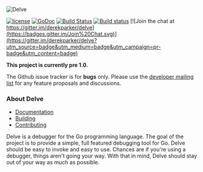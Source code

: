 ![Delve](https://raw.githubusercontent.com/derekparker/delve/master/assets/delve_horizontal.png)

[![license](http://img.shields.io/badge/license-MIT-blue.svg)](https://raw.githubusercontent.com/derekparker/delve/master/LICENSE)
[![GoDoc](https://godoc.org/github.com/derekparker/delve?status.svg)](https://godoc.org/github.com/derekparker/delve)
[![Build Status](https://travis-ci.org/derekparker/delve.svg?branch=travis-ci)](https://travis-ci.org/derekparker/delve)
[![Build status](https://ci.appveyor.com/api/projects/status/9e9edx1qlp3145j5?svg=true)](https://ci.appveyor.com/project/derekparker/delve)
[![Join the chat at https://gitter.im/derekparker/delve](https://badges.gitter.im/Join%20Chat.svg)](https://gitter.im/derekparker/delve?utm_source=badge&utm_medium=badge&utm_campaign=pr-badge&utm_content=badge)

**This project is currently pre 1.0.**

The Github issue tracker is for **bugs** only. Please use the [developer mailing list](https://groups.google.com/forum/#!forum/delve-dev) for any feature proposals and discussions.

### About Delve

- [Documentation](Documentation)
- [Building](Documentation/installation)
- [Contributing](CONTRIBUTING.md)

Delve is a debugger for the Go programming language. The goal of the project is to provide a simple, full featured debugging tool for Go. Delve should be easy to invoke and easy to use. Chances are if you're using a debugger, things aren't going your way. With that in mind, Delve should stay out of your way as much as possible.
